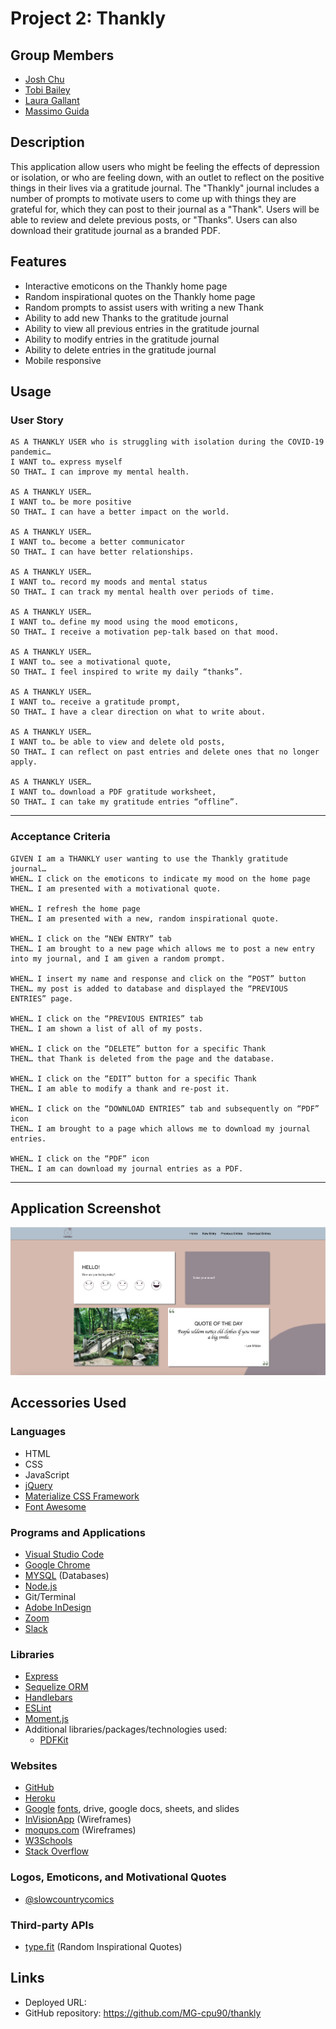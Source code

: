 # Project 2: Thankly

## Group Members
* [Josh Chu](https://github.com/JCCCHU)
* [Tobi Bailey](https://github.com/tobi-bailey)
* [Laura Gallant](https://github.com/lauragallant)
* [Massimo Guida](https://github.com/MG-cpu90)

## Description
This application allow users who might be feeling the effects of depression or isolation, or who are feeling down, with an outlet to reflect on the positive things in their lives via a gratitude journal. The "Thankly" journal includes a number of prompts to motivate users to come up with things they are grateful for, which they can post to their journal as a "Thank". Users will be able to review and delete previous posts, or "Thanks". Users can also download their gratitude journal as a branded PDF.

## Features
* Interactive emoticons on the Thankly home page
* Random inspirational quotes on the Thankly home page
* Random prompts to assist users with writing a new Thank
* Ability to add new Thanks to the gratitude journal
* Ability to view all previous entries in the gratitude journal
* Ability to modify entries in the gratitude journal
* Ability to delete entries in the gratitude journal
* Mobile responsive

## Usage
### User Story
```
AS A THANKLY USER who is struggling with isolation during the COVID-19 pandemic…
I WANT to… express myself
SO THAT… I can improve my mental health.

AS A THANKLY USER…
I WANT to… be more positive
SO THAT… I can have a better impact on the world.

AS A THANKLY USER…
I WANT to… become a better communicator
SO THAT… I can have better relationships.

AS A THANKLY USER…
I WANT to… record my moods and mental status
SO THAT… I can track my mental health over periods of time.

AS A THANKLY USER…
I WANT to… define my mood using the mood emoticons,
SO THAT… I receive a motivation pep-talk based on that mood.

AS A THANKLY USER…
I WANT to… see a motivational quote,
SO THAT… I feel inspired to write my daily “thanks”.

AS A THANKLY USER…
I WANT to… receive a gratitude prompt,
SO THAT… I have a clear direction on what to write about.

AS A THANKLY USER…
I WANT to… be able to view and delete old posts,
SO THAT… I can reflect on past entries and delete ones that no longer apply.

AS A THANKLY USER…
I WANT to… download a PDF gratitude worksheet,
SO THAT… I can take my gratitude entries “offline”.

```
- - -

### Acceptance Criteria
```
GIVEN I am a THANKLY user wanting to use the Thankly gratitude journal…
WHEN… I click on the emoticons to indicate my mood on the home page
THEN… I am presented with a motivational quote.

WHEN… I refresh the home page
THEN… I am presented with a new, random inspirational quote.

WHEN… I click on the “NEW ENTRY” tab
THEN… I am brought to a new page which allows me to post a new entry into my journal, and I am given a random prompt.

WHEN… I insert my name and response and click on the “POST” button
THEN… my post is added to database and displayed the “PREVIOUS ENTRIES” page.

WHEN… I click on the “PREVIOUS ENTRIES” tab
THEN… I am shown a list of all of my posts.

WHEN… I click on the “DELETE” button for a specific Thank
THEN… that Thank is deleted from the page and the database.

WHEN… I click on the “EDIT” button for a specific Thank
THEN… I am able to modify a thank and re-post it.

WHEN… I click on the “DOWNLOAD ENTRIES” tab and subsequently on “PDF” icon
THEN… I am brought to a page which allows me to download my journal entries.

WHEN… I click on the “PDF” icon
THEN… I am can download my journal entries as a PDF.
```
- - -

## Application Screenshot

![alt text](./public/assets/images/home_page_screenshot.png "Thankly Home Page Screen Shot")

## Accessories Used
### Languages
* HTML
* CSS
* JavaScript
* [jQuery](https://jquery.com/)
* [Materialize CSS Framework](https://materializecss.com/)
* [Font Awesome](https://fontawesome.com/)

### Programs and Applications
* [Visual Studio Code](https://code.visualstudio.com/)
* [Google Chrome](http://www.google.com/chrome)
* [MYSQL](https://www.mysql.com/) (Databases)
* [Node.js](https://nodejs.org/en/)
* Git/Terminal
* [Adobe InDesign](https://www.adobe.com/products/indesign.html)
* [Zoom](http://www.zoom.us/)
* [Slack](https://slack.com/intl/en-ca/)

### Libraries
* [Express](https://expressjs.com/)
* [Sequelize ORM](https://sequelize.org/)
* [Handlebars](https://handlebarsjs.com/)
* [ESLint](https://eslint.org/)
* [Moment.js](https://momentjs.com/)
* Additional libraries/packages/technologies used:
    * [PDFKit](https://pdfkit.org/)

### Websites
* [GitHub](https://github.com/)
* [Heroku](https://www.heroku.com/)
* [Google](https://www.google.com) [fonts](https://fonts.google.com/), drive, google docs, sheets, and slides
* [InVisionApp](https://www.invisionapp.com/) (Wireframes)
* [moqups.com](https://moqups.com/) (Wireframes)
* [W3Schools](https://www.w3schools.com/)
* [Stack Overflow](https://stackoverflow.com/)

### Logos, Emoticons, and Motivational Quotes
* [@slowcountrycomics](https://www.instagram.com/slowcountrycomics/?hl=en)

### Third-party APIs 
* [type.fit](https://type.fit/api/quotes) (Random Inspirational Quotes)

## Links
* Deployed URL: 
* GitHub repository: https://github.com/MG-cpu90/thankly